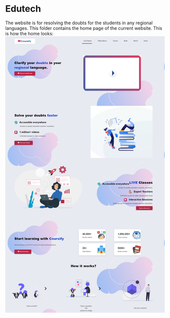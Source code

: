 # Edutech
The website is for resolving the doubts for the students in any regional languages. This folder contains the home page of the current website.
This is how the home looks:
![Screenshot](website%20ss.png)
